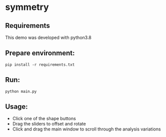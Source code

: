 # symmetry

## Requirements
This demo was developed with python3.8

## Prepare environment:
```pip install -r requirements.txt```

## Run:
```python main.py```

## Usage:
* Click one of the shape buttons
* Drag the sliders to offset and rotate
* Click and drag the main window to scroll through the analysis variations
